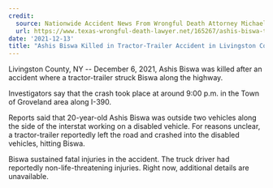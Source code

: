 ```yaml
---
credit:
  source: Nationwide Accident News From Wrongful Death Attorney Michael Grossman
  url: https://www.texas-wrongful-death-lawyer.net/165267/ashis-biswa-tractor-trailer-accident-livingston-county-ny.htm
date: '2021-12-13'
title: "Ashis Biswa Killed in Tractor-Trailer Accident in Livingston County, NY"
---
```

Livingston County, NY -- December 6, 2021, Ashis Biswa was killed after an accident where a tractor-trailer struck Biswa along the highway.

Investigators say that the crash took place at around 9:00 p.m. in the Town of Groveland area along I-390.

Reports said that 20-year-old Ashis Biswa was outside two vehicles along the side of the interstat working on a disabled vehicle. For reasons unclear, a tractor-trailer reportedly left the road and crashed into the disabled vehicles, hitting Biswa.

Biswa sustained fatal injuries in the accident. The truck driver had reportedly non-life-threatening injuries. Right now, additional details are unavailable.

